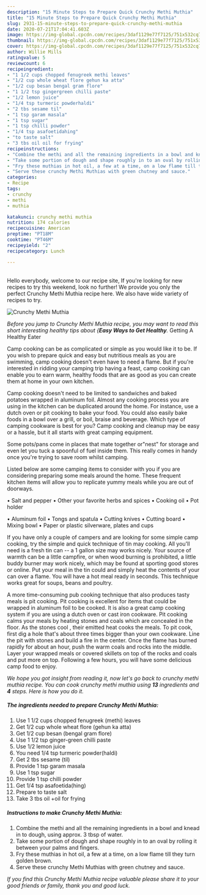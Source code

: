 ```yaml
---
description: "15 Minute Steps to Prepare Quick Crunchy Methi Muthia"
title: "15 Minute Steps to Prepare Quick Crunchy Methi Muthia"
slug: 2931-15-minute-steps-to-prepare-quick-crunchy-methi-muthia
date: 2020-07-21T17:04:41.603Z
image: https://img-global.cpcdn.com/recipes/3daf1129e77f7125/751x532cq70/crunchy-methi-muthia-recipe-main-photo.jpg
thumbnail: https://img-global.cpcdn.com/recipes/3daf1129e77f7125/751x532cq70/crunchy-methi-muthia-recipe-main-photo.jpg
cover: https://img-global.cpcdn.com/recipes/3daf1129e77f7125/751x532cq70/crunchy-methi-muthia-recipe-main-photo.jpg
author: Willie Mills
ratingvalue: 5
reviewcount: 6
recipeingredient:
- "1 1/2 cups chopped fenugreek methi leaves"
- "1/2 cup whole wheat flore gehun ka atta"
- "1/2 cup besan bengal gram flore"
- "1 1/2 tsp gingergreen chilli paste"
- "1/2 lemon juice"
- "1/4 tsp turmeric powderhaldi"
- "2 tbs sesame til"
- "1 tsp garam masala"
- "1 tsp sugar"
- "1 tsp chilli powder"
- "1/4 tsp asafoetidahing"
- "to taste salt"
- "3 tbs oil oil for frying"
recipeinstructions:
- "Combine the methi and all the remaining ingredients in a bowl and knead in to dough, using approx. 3 tbsp of water."
- "Take some portion of dough and shape roughly in to an oval by rolling it between your palms and fingers."
- "Fry these muthias in hot oil, a few at a time, on a low flame till they turn golden brown."
- "Serve these crunchy Methi Muthias with green chutney and sauce."
categories:
- Recipe
tags:
- crunchy
- methi
- muthia

katakunci: crunchy methi muthia 
nutrition: 174 calories
recipecuisine: American
preptime: "PT18M"
cooktime: "PT46M"
recipeyield: "2"
recipecategory: Lunch

---
```

<br>
Hello everybody, welcome to our recipe site, If you're looking for new recipes to try this weekend, look no further! We provide you only the perfect Crunchy Methi Muthia recipe here. We also have wide variety of recipes to try.
<br>


![Crunchy Methi Muthia](https://img-global.cpcdn.com/recipes/3daf1129e77f7125/751x532cq70/crunchy-methi-muthia-recipe-main-photo.jpg)

<i>Before you jump to Crunchy Methi Muthia recipe, you may want to read this short interesting healthy tips about {<strong>Easy Ways to Get Healthy</strong>.</i>
Getting A Healthy Eater

    
Camp cooking can be as complicated or simple as you would like it to be. If you wish to prepare quick and easy but nutritious meals as you are swimming, camp cooking doesn't even have to need a flame. But if you're interested in ridding your camping trip having a feast, camp cooking can enable you to earn warm, healthy foods that are as good as you can create them at home in your own kitchen.

Camp cooking doesn't need to be limited to sandwiches and baked potatoes wrapped in aluminum foil.  Almost any cooking process you are using in the kitchen can be duplicated around the home. For instance, use a dutch oven or pit cooking to bake your food. You could also easily bake foods in a bowl over a grill, or boil, braise and beverage. Which type of camping cookware is best for you? Camp cooking and cleanup may be easy or a hassle, but it all starts with great camping equipment.

Some pots/pans come in places that mate together or"nest" for storage and even let you tuck a spoonful of fuel inside them. This really comes in handy once you're trying to save room whilst camping.

Listed below are some camping items to consider with you if you are considering preparing some meals around the home. These frequent kitchen items will allow you to replicate yummy meals while you are out of doorways.

• Salt and pepper
• Other your favorite herbs and spices
• Cooking oil
• Pot holder

• Aluminum foil
• Tongs and spatula
• Cutting knives
• Cutting board
• Mixing bowl
• Paper or plastic silverware, plates and cups

If you have only a couple of campers and are looking for some simple camp cooking, try the simple and quick technique of tin may cooking. All you'll need is a fresh tin can -- a 1 gallon size may works nicely. Your source of warmth can be a little campfire, or when wood burning is prohibited, a little buddy burner may work nicely, which may be found at sporting good stores or online. Put your meal in the tin could and simply heat the contents of your can over a flame. You will have a hot meal ready in seconds.  This technique works great for soups, beans and poultry.

A more time-consuming pub cooking technique that also produces tasty meals is pit cooking. Pit cooking is excellent for items that could be wrapped in aluminum foil to be cooked.  It is also a great camp cooking system if you are using a dutch oven or cast iron cookware. Pit cooking calms your meals by heating stones and coals which are concealed in the floor. As the stones cool , their emitted heat cooks the meals. To pit cook, first dig a hole that's about three times bigger than your own cookware. Line the pit with stones and build a fire in the center. Once the flame has burned rapidly for about an hour, push the warm coals and rocks into the middle. Layer your wrapped meals or covered skillets on top of the rocks and coals and put more on top. Following a few hours, you will have some delicious camp food to enjoy.


<i>We hope you got insight from reading it, now let's go back to crunchy methi muthia recipe. You can cook crunchy methi muthia using <strong>13</strong> ingredients and <strong>4</strong> steps. Here is how you do it.
</i>

##### The ingredients needed to prepare Crunchy Methi Muthia:

1. Use 1 1/2 cups chopped fenugreek (methi) leaves
1. Get 1/2 cup whole wheat flore (gehun ka atta)
1. Get 1/2 cup besan (bengal gram flore)
1. Use 1 1/2 tsp ginger-green chilli paste
1. Use 1/2 lemon juice
1. You need 1/4 tsp turmeric powder(haldi)
1. Get 2 tbs sesame (til)
1. Provide 1 tsp garam masala
1. Use 1 tsp sugar
1. Provide 1 tsp chilli powder
1. Get 1/4 tsp asafoetida(hing)
1. Prepare to taste salt
1. Take 3 tbs oil +oil for frying


##### Instructions to make Crunchy Methi Muthia:

1. Combine the methi and all the remaining ingredients in a bowl and knead in to dough, using approx. 3 tbsp of water.
1. Take some portion of dough and shape roughly in to an oval by rolling it between your palms and fingers.
1. Fry these muthias in hot oil, a few at a time, on a low flame till they turn golden brown.
1. Serve these crunchy Methi Muthias with green chutney and sauce.




<i>If you find this Crunchy Methi Muthia recipe valuable please share it to your good friends or family, thank you and good luck.</i>
